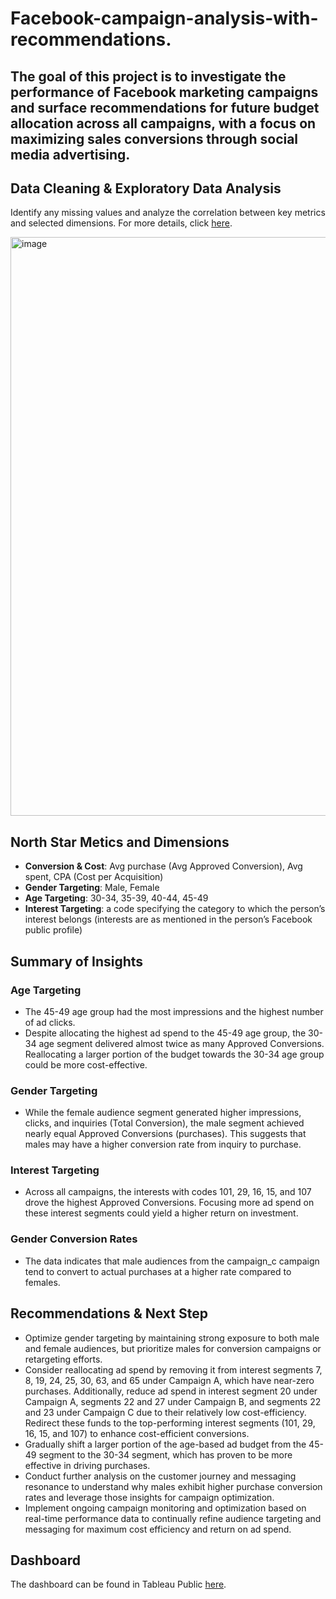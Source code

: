 # Facebook-campaign-analysis-with-recommendations.

## The goal of this project is to investigate the performance of Facebook marketing campaigns and surface recommendations for future budget allocation across all campaigns, with a focus on maximizing sales conversions through social media advertising.

## Data Cleaning & Exploratory Data Analysis

Identify any missing values and analyze the correlation between key metrics and selected dimensions. For more details, click [here](https://github.com/WittsMei/Facebook-campaign-analysis-with-recommendations./blob/main/Facebook%20Campaign%20Data%20Cleaning.ipynb).

<img width="926" alt="image" src="https://github.com/user-attachments/assets/cfa54645-d6a4-46bb-828b-2df8eea5fabb">




## North Star Metics and Dimensions
- **Conversion & Cost**: Avg purchase (Avg Approved Conversion), Avg spent, CPA (Cost per Acquisition)
- **Gender Targeting**: Male, Female
- **Age Targeting**: 30-34, 35-39, 40-44, 45-49
- **Interest Targeting**: a code specifying the category to which the person’s interest belongs (interests are as mentioned in the person’s Facebook public profile)



## Summary of Insights

### Age Targeting
- The 45-49 age group had the most impressions and the highest number of ad clicks. 
- Despite allocating the highest ad spend to the 45-49 age group, the 30-34 age segment delivered almost twice as many Approved Conversions. Reallocating a larger portion of the budget towards the 30-34 age group could be more cost-effective.

### Gender Targeting
- While the female audience segment generated higher impressions, clicks, and inquiries (Total Conversion), the male segment achieved nearly equal Approved Conversions (purchases). This suggests that males may have a higher conversion rate from inquiry to purchase.


### Interest Targeting
- Across all campaigns, the interests with codes 101, 29, 16, 15, and 107 drove the highest Approved Conversions. Focusing more ad spend on these interest segments could yield a higher return on investment.

  
### Gender Conversion Rates
- The data indicates that male audiences from the campaign_c campaign tend to convert to actual purchases at a higher rate compared to females.

## Recommendations & Next Step
- Optimize gender targeting by maintaining strong exposure to both male and female audiences, but prioritize males for conversion campaigns or retargeting efforts.
- Consider reallocating ad spend by removing it from interest segments 7, 8, 19, 24, 25, 30, 63, and 65 under Campaign A, which have near-zero purchases. Additionally, reduce ad spend in interest segment 20 under Campaign A, segments 22 and 27 under Campaign B, and segments 22 and 23 under Campaign C due to their relatively low cost-efficiency. Redirect these funds to the top-performing interest segments (101, 29, 16, 15, and 107) to enhance cost-efficient conversions.
- Gradually shift a larger portion of the age-based ad budget from the 45-49 segment to the 30-34 segment, which has proven to be more effective in driving purchases.
- Conduct further analysis on the customer journey and messaging resonance to understand why males exhibit higher purchase conversion rates and leverage those insights for campaign optimization.
- Implement ongoing campaign monitoring and optimization based on real-time performance data to continually refine audience targeting and messaging for maximum cost efficiency and return on ad spend.


## Dashboard

The dashboard can be found in Tableau Public [here](https://public.tableau.com/app/profile/witts.jianming.mei/viz/FacebookCampaignPerformanceDsahboard/FacebookadsPerformanceDashboard?publish=yes).
